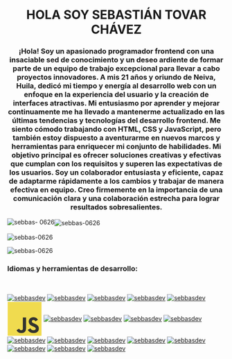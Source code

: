 <h1 align="center">HOLA SOY SEBASTIÁN TOVAR CHÁVEZ</h1>
<h3 align="center">¡Hola! Soy un apasionado programador frontend con una insaciable sed de conocimiento y un deseo ardiente de formar parte de un equipo de trabajo excepcional para llevar a cabo proyectos innovadores. A mis 21 años y oriundo de Neiva, Huila, dedicó mi tiempo y energía al desarrollo web con un enfoque en la experiencia del usuario y la creación de interfaces atractivas. Mi entusiasmo por aprender y mejorar continuamente me ha llevado a mantenerme actualizado en las últimas tendencias y tecnologías del desarrollo frontend. Me siento cómodo trabajando con HTML, CSS y JavaScript, pero también estoy dispuesto a aventurarme en nuevos marcos y herramientas para enriquecer mi conjunto de habilidades. Mi objetivo principal es ofrecer soluciones creativas y efectivas que cumplan con los requisitos y superen las expectativas de los usuarios. Soy un colaborador entusiasta y eficiente, capaz de adaptarme rápidamente a los cambios y trabajar de manera efectiva en equipo. Creo firmemente en la importancia de una comunicación clara y una colaboración estrecha para lograr resultados sobresalientes.</h3>
<p><img align="left" src="https://github-readme-stats.vercel.app/api/top-langs?username=sebbas-0626&show_icons=true&locale=en&layout=compact" alt="sebbas- 0626" /></p>

<p> <img align="center" src="https://github-readme-stats.vercel.app/api?username=sebbas-0626&show_icons=true&locale=en" alt ="sebbas-0626" /></p>

<p><img align="center" src="https://github-readme-streak-stats.herokuapp.com/?user=sebbas-0626&" alt= "sebbas-0626" /></p>
<p align="izquierda"> <img src="https://komarev.com/ghpvc/?username=sebbas-0626&label=Profile%20views&color=0e75b6&style=flat" alt="sebbas-0626" /> </p >
<h3 align="left">Idiomas y herramientas de desarrollo:</h3>
<p align="left"> <a href="https://github.com/ryo-ma/github-profile-trofeo"><img src="https://github-perfil-trofeo.vercel. app/?username=sebbas-0626" alt="" /></a> </p>
<p align="left">
<a href="https://dev.to/sebbasdev" target="blank"><img align="center" src="https://raw.githubusercontent.com/rahuldkjain/github-profile-readme-generator /master/src/images/icons/Social/devto.svg" width="80" height="80"  align="center" alt="sebbasdev"  /></a>
  <a href="" target="blank"><img align="center" src="https://www.vectorlogo.zone/logos/git-scm/git-scm-ar21.svg" width="150" height="120"  align="center" alt="sebbasdev"  /></a>
  <a href="" target="blank"><img align="center" src="https://www.vectorlogo.zone/logos/github/github-tile.svg" width="80" height="80"  align="center" alt="sebbasdev"  /></a>
<a href="" target="blank"><img align="center" src="https://www.vectorlogo.zone/logos/w3_html5/w3_html5-icon.svg" width="80" height="80"  align="center" alt="sebbasdev"  /></a>
<a href="" target="blank"><img align="center" src="https://www.vectorlogo.zone/logos/w3_css/w3_css-icon.svg" width="80" height="80"  align="center" alt="sebbasdev"  /></a>
<a href="" target="blank"><img align="center" src="https://raw.githubusercontent.com/devicons/devicon/master/icons/javascript/javascript-original.svg" width="80" height="80"  align="center" alt="sebbasdev"  /></a>
<a href="" target="blank"><img align="center" src="https://www.vectorlogo.zone/logos/vuejs/vuejs-icon.svg" width="80" height="80"  align="center" alt="sebbasdev"  /></a>
<a href="" target="blank"><img align="center" src="https://www.vectorlogo.zone/logos/reactjs/reactjs-icon.svg" width="80" height="80"  align="center" alt="sebbasdev"  /></a>
<a href="" target="blank"><img align="center" src="https://www.vectorlogo.zone/logos/laravel/laravel-icon.svg" width="80" height="80"  align="center" alt="sebbasdev"  /></a>
<a href="" target="blank"><img align="center" src="https://www.vectorlogo.zone/logos/postgresql/postgresql-icon.svg" width="80" height="80"  align="center" alt="sebbasdev"  /></a>
<a href="" target="blank"><img align="center" src="https://www.vectorlogo.zone/logos/getpostman/getpostman-icon.svg" width="80" height="80"  align="center" alt="sebbasdev"  /></a>
<a href="" target="blank"><img align="center" src="https://www.vectorlogo.zone/logos/mongodb/mongodb-icon.svg" width="80" height="80"  align="center" alt="sebbasdev"  /></a>
<a href="" target="blank"><img align="center" src="https://www.vectorlogo.zone/logos/mysql/mysql-icon.svg" width="80" height="80"  align="center" alt="sebbasdev"  /></a>
<a href="" target="blank"><img align="center" src="" width="80" height="80"  align="center" alt="sebbasdev"  /></a>
<a href="" target="blank"><img align="center" src="" width="80" height="80"  align="center" alt="sebbasdev"  /></a>
<a href="" target="blank"><img align="center" src="" width="80" height="80"  align="center" alt="sebbasdev"  /></a>
<a href="" target="blank"><img align="center" src="" width="80" height="80"  align="center" alt="sebbasdev"  /></a>
<a href="" target="blank"><img align="center" src="" width="80" height="80"  align="center" alt="sebbasdev"  /></a>



